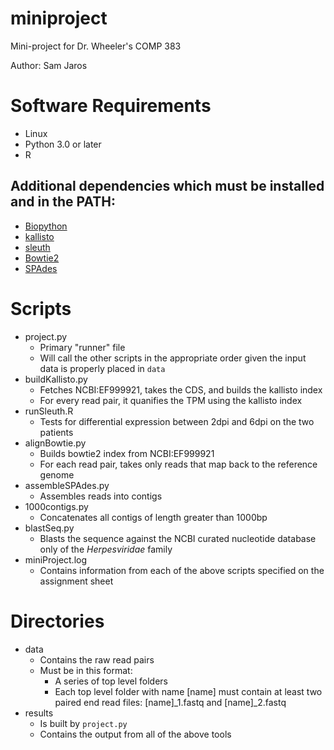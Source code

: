 # miniproject
Mini-project for Dr. Wheeler's COMP 383

Author: Sam Jaros

# Software Requirements
- Linux
- Python 3.0 or later
- R
## Additional dependencies which must be installed and in the PATH:
- [Biopython](https://biopython.org/)
- [kallisto](https://pachterlab.github.io/kallisto/)
- [sleuth](https://pachterlab.github.io/sleuth/)
- [Bowtie2](http://bowtie-bio.sourceforge.net/bowtie2/index.shtml)
- [SPAdes](http://cab.spbu.ru/software/spades/)

# Scripts
- project.py
  - Primary "runner" file
  - Will call the other scripts in the appropriate order given the input data is properly placed in `data`
- buildKallisto.py
  - Fetches NCBI:EF999921, takes the CDS, and builds the kallisto index
  - For every read pair, it quanifies the TPM using the kallisto index
- runSleuth.R
  - Tests for differential expression between 2dpi and 6dpi on the two patients
- alignBowtie.py
  - Builds bowtie2 index from NCBI:EF999921
  - For each read pair, takes only reads that map back to the reference genome
- assembleSPAdes.py
  - Assembles reads into contigs
- 1000contigs.py
  - Concatenates all contigs of length greater than 1000bp
- blastSeq.py
  - Blasts the sequence against the NCBI curated nucleotide database only of the *Herpesviridae* family
- miniProject.log
  - Contains information from each of the above scripts specified on the assignment sheet

# Directories
- data
  - Contains the raw read pairs
  - Must be in this format:
    - A series of top level folders
    - Each top level folder with name [name] must contain at least two paired end read files: [name]_1.fastq and [name]_2.fastq
- results
  - Is built by `project.py`
  - Contains the output from all of the above tools
